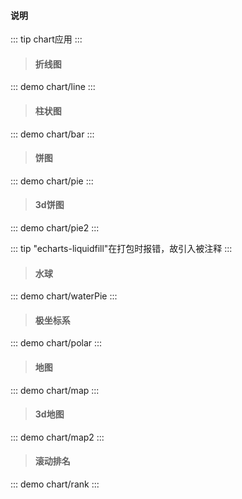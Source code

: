 #### 说明

::: tip
chart应用
:::

> #### 折线图
::: demo
chart/line
::: 

> #### 柱状图
::: demo
chart/bar
::: 

> #### 饼图
::: demo
chart/pie
::: 

> #### 3d饼图
::: demo
chart/pie2
::: 


::: tip
"echarts-liquidfill"在打包时报错，故引入被注释
:::
> #### 水球
::: demo
chart/waterPie
::: 

> #### 极坐标系
::: demo
chart/polar
::: 

> #### 地图
::: demo
chart/map
::: 

> #### 3d地图
::: demo
chart/map2
::: 

> #### 滚动排名
::: demo
chart/rank
::: 
